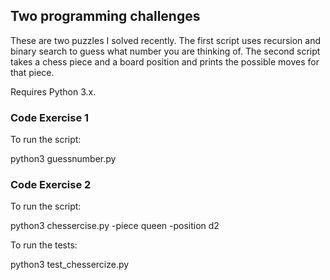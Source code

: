 ## Two programming challenges

These are two puzzles I solved recently. The first script uses
recursion and binary search to guess what number you are thinking
of. The second script takes a chess piece and a board position and
prints the possible moves for that piece.

Requires Python 3.x.

### Code Exercise 1

To run the script:

python3 guessnumber.py



### Code Exercise 2

To run the script:

python3 chessercise.py -piece queen -position d2

To run the tests:

python3 test_chessercize.py
